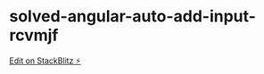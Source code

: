 # solved-angular-auto-add-input-rcvmjf

[Edit on StackBlitz ⚡️](https://stackblitz.com/edit/solved-angular-auto-add-input-rcvmjf)